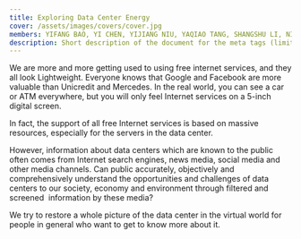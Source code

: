 ```yaml
---
title: Exploring Data Center Energy
cover: /assets/images/covers/cover.jpg
members: YIFANG BAO, YI CHEN, YIJIANG NIU, YAQIAO TANG, SHANGSHU LI, NING WANG
description: Short description of the document for the meta tags (limit to 150 characters, longer will be cut by search engines)
---
```

We  are more and more getting  used to using free internet services, and they all look Lightweight. Everyone knows  that Google and Facebook are more valuable than Unicredit and Mercedes. In the  real world, you can see a car or ATM everywhere, but you will only feel  Internet services on a 5-inch digital screen.

In fact, the support of all free Internet services is based on massive resources, especially  for the servers in the data center.
  
However,  information about data centers which are known to the public often comes from Internet search engines,  news media, social media and other media channels. Can public accurately,  objectively and comprehensively understand the opportunities and challenges of  data centers to our society, economy and environment through filtered and screened   information by these media?
  
We try  to restore a whole picture of the data center in the virtual world for people  in general who want to get to know more about it.
